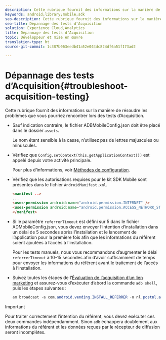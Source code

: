 ```yaml
---
description: Cette rubrique fournit des informations sur la manière de résoudre les problèmes que vous pourriez rencontrer lors des tests d’Acquisition.
keywords: android;library;mobile;sdk
seo-description: Cette rubrique fournit des informations sur la manière de résoudre les problèmes que vous pourriez rencontrer lors des tests d’Acquisition.
seo-title: Dépannage des tests d’Acquisition
solution: Experience Cloud,Analytics
title: Dépannage des tests d’Acquisition
topic: Développeur et mise en œuvre
translation-type: ht
source-git-commit: 1c387b063eedb41a52e044dc824df6a51f173ad2

---
```



# Dépannage des tests d’Acquisition{#troubleshoot-acquisition-testing}

Cette rubrique fournit des informations sur la manière de résoudre les problèmes que vous pourriez rencontrer lors des tests d’Acquisition.

* Sauf indication contraire, le fichier ADBMobileConfig.json doit être placé dans le dossier `assets`.

   Le nom étant sensible à la casse, n’utilisez pas de lettres majuscules ou minuscules.

* Vérifiez que `Config.setContext(this.getApplicationContext())` est appelé depuis votre activité principale.

   Pour plus d’informations, voir [Méthodes de configuration](https://docs.adobe.com/content/help/fr-FR/mobile-services/android/configuration-android/methods.html).

* Vérifiez que les autorisations requises pour le kit SDK Mobile sont présentes dans le fichier `AndroidManifest.xml`.

   ```html
   <manifest ..>
   ... 
   <uses-permission android:name="android.permission.INTERNET" />
   <uses-permission android:name="android.permission.ACCESS_NETWORK_STATE" />
   </manifest>
   ```

* Si le paramètre `referrerTimeout` est défini sur 5 dans le fichier ADMobileConfig.json, vous devez envoyer l’intention d’installation dans un délai de 5 secondes après l’installation et le lancement de l’application pour la première fois afin que les informations du référent soient ajoutées à l’accès à l’installation.

   Pour les tests manuels, nous vous recommandons d’augmenter le délai `referrerTimeout` à 10-15 secondes afin d’avoir suffisamment de temps pour envoyer les informations du référent avant le traitement de l’accès à l’installation.

* Suivez toutes les étapes de l’[Évaluation de l’acquisition d’un lien marketing](https://docs.adobe.com/content/help/fr-FR/mobile-services/android/acquisition-android/t-testing-marketing-link-acquisition.html) et assurez-vous d’exécuter d’abord la commande `adb shell`, puis les étapes suivantes :

   ```java
   am broadcast -a com.android.vending.INSTALL_REFERRER -n nl.postnl.app/.tracking.AdobeAcquisitionLinkBroadcastReceiver --es "referrer" "utm_source=adb_acq_v3&utm_campaign=adb_acq_v3&utm_content=<the newly generated id at step #7>"
   ```

>[!IMPORTANT]
>
>Pour traiter correctement l’intention du référent, vous devez exécuter ces deux commandes indépendamment. Sinon `adb` échappera doublement aux informations du référent et les données reçues par le récepteur de diffusion seront incomplètes.

